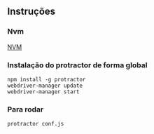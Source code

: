 ## Instruções

### Nvm 
[NVM](https://github.com/coreybutler/nvm-windows/releases)

### Instalação do protractor de forma global
```
npm install -g protractor
webdriver-manager update
webdriver-manager start
```

### Para rodar
```
protractor conf.js
```